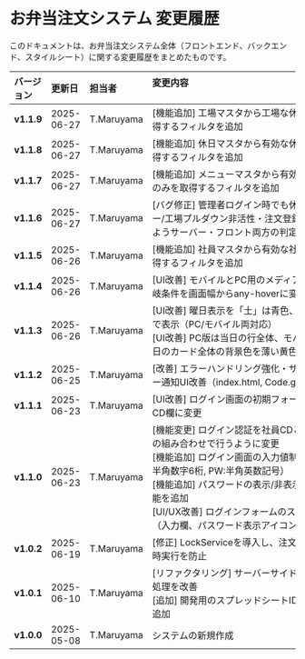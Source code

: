 # お弁当注文システム 変更履歴

このドキュメントは、お弁当注文システム全体（フロントエンド、バックエンド、スタイルシート）に関する変更履歴をまとめたものです。

| バージョン | 更新日     | 担当者     | 変更内容       　　　　　　　　　　　　　　　　　　　　　　      |
| :--------- | :--------- | :--------- | :-------------------------------------------------------- |
| **v1.1.9** | 2025-06-27 | T.Maruyama | [機能追加] 工場マスタから工場な休日のみを取得するフィルタを追加 |
| **v1.1.8** | 2025-06-27 | T.Maruyama | [機能追加] 休日マスタから有効な休日のみを取得するフィルタを追加 |
| **v1.1.7** | 2025-06-27 | T.Maruyama | [機能追加] メニューマスタから有効なメニューのみを取得するフィルタを追加 |
| **v1.1.6** | 2025-06-27 | T.Maruyama | [バグ修正] 管理者ログイン時でも休日はメニュー/工場プルダウン非活性・注文登録不可となるようサーバー・フロント両方の判定式を修正 |
| **v1.1.5** | 2025-06-26 | T.Maruyama | [機能追加] 社員マスタから有効な社員のみを取得するフィルタを追加 |
| **v1.1.4** | 2025-06-26 | T.Maruyama | [UI改善] モバイルとPC用のメディアクエリの分岐条件を画面幅からany-hoverに変更 |
| **v1.1.3** | 2025-06-26 | T.Maruyama | [UI改善] 曜日表示を「土」は青色、「日」は赤色で表示（PC/モバイル両対応）<br>[UI改善] PC版は当日の行全体、モバイル版は当日のカード全体の背景色を薄い黄色に変更 |
| **v1.1.2** | 2025-06-25 | T.Maruyama | [改善] エラーハンドリング強化・サーバーエラー通知UI改善（index.html, Code.gs） |
| **v1.1.1** | 2025-06-23 | T.Maruyama | [UI改善] ログイン画面の初期フォーカスを社員CD欄に変更                                                                                                                                                                                                               |
| **v1.1.0** | 2025-06-23 | T.Maruyama | [機能変更] ログイン認証を社員CDとパスワードの組み合わせで行うように変更<br>[機能追加] ログイン画面の入力値制限（社員CD:半角数字6桁, PW:半角英数記号）<br>[機能追加] パスワードの表示/非表示切り替え機能を追加<br>[UI/UX改善] ログインフォームのスタイルを改善（入力欄、パスワード表示アイコン等） |
| **v1.0.2** | 2025-06-19 | T.Maruyama | [修正] LockServiceを導入し、注文保存処理の同時実行を防止 |
| **v1.0.1** | 2025-06-10 | T.Maruyama | [リファクタリング] サーバーサイドのデータ取得処理を改善<br>[追加] 開発用のスプレッドシートIDをCONFIGに追加 |
| **v1.0.0** | 2025-05-08 | T.Maruyama | システムの新規作成 |